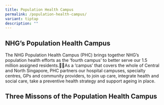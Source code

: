 ```yaml
---
title: Population Health Campus
permalink: /population-health-campus/
variant: tiptap
description: ""
---
```

<h2>NHG’s Population Health Campus</h2>
<p>The NHG Population Health Campus (PHC) brings together NHG’s ​population
health efforts as the ‘fourth campus’ to better serve our 1.5 million assigned
residents.As a ‘campus’ that covers the whole of Central and North Singapore,
PHC partners our hospital campuses, specialty centres, GPs and community
providers, to join up care, integrate health and social care, take a preventive
health strategy and support ageing in place.</p>
<h2>Three Missons of the Population Health Campus</h2>
<p></p>
